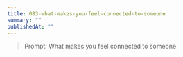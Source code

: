 ```yaml
---
title: 083-what-makes-you-feel-connected-to-someone
summary: ""
publishedAt: ""
---
```


> Prompt: What makes you feel connected to someone

